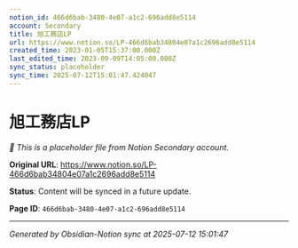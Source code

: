 ```yaml
---
notion_id: 466d6bab-3480-4e07-a1c2-696add8e5114
account: Secondary
title: 旭工務店LP
url: https://www.notion.so/LP-466d6bab34804e07a1c2696add8e5114
created_time: 2023-01-05T15:37:00.000Z
last_edited_time: 2023-09-09T14:05:00.000Z
sync_status: placeholder
sync_time: 2025-07-12T15:01:47.424047
---
```


# 旭工務店LP

*🔄 This is a placeholder file from Notion Secondary account.*

**Original URL**: https://www.notion.so/LP-466d6bab34804e07a1c2696add8e5114

**Status**: Content will be synced in a future update.

**Page ID**: `466d6bab-3480-4e07-a1c2-696add8e5114`

---

*Generated by Obsidian-Notion sync at 2025-07-12 15:01:47*
